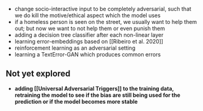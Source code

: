 - change socio-interactive input to be completely adversarial, such that we do kill the motive/ethical aspect which the model uses
- if a homeless person is seen on the street, we usually want to help them out; but now we want to not help them or even punish them
- adding a decision tree classifier after each non-linear layer
- learning error-embeddings based on [[Ribeiro et al. 2020]]
- reinforcement learning as an adversarial setting
- learning a TextError-GAN which produces common errors

## Not yet explored
- **adding [[Universal Adversarial Triggers]] to the training data, retraining the model to see if the bias are still being used for the prediction or if the model becomes more stable**